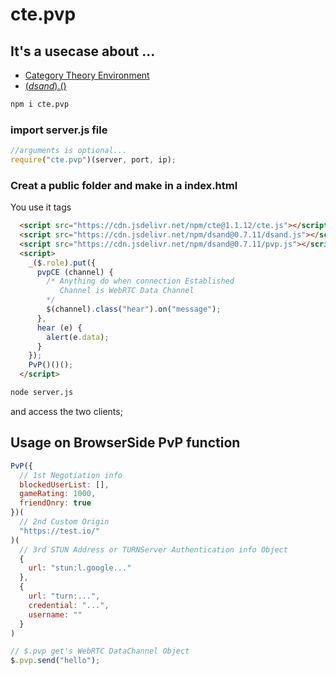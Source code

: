 # cte.pvp
## It's a usecase about ...
- [Category Theory Environment](https://www.npmjs.com/package/cte)
- [$(dsand).$()](https://www.npmjs.com/package/dsand)

~~~bash
npm i cte.pvp
~~~

### import server.js file
~~~javascript
//arguments is optional...
require("cte.pvp")(server, port, ip);
~~~

### Creat a public folder and make in a index.html
You use it tags
~~~html
  <script src="https://cdn.jsdelivr.net/npm/cte@1.1.12/cte.js"></script>
  <script src="https://cdn.jsdelivr.net/npm/dsand@0.7.11/dsand.js"></script>
  <script src="https://cdn.jsdelivr.net/npm/dsand@0.7.11/pvp.js"></script>
  <script>
    _($.role).put({
      pvpCE (channel) {
        /* Anything do when connection Established
           Channel is WebRTC Data Channel 
        */
        $(channel).class("hear").on("message");
      },
      hear (e) {
        alert(e.data);
      }
    });
    PvP()()();
  </script>
~~~

~~~bash
node server.js
~~~

and access the two clients;

## Usage on BrowserSide PvP function
```javascript
PvP({
  // 1st Negotiation info
  blockedUserList: [],
  gameRating: 1000,
  friendOnry: true
})(
  // 2nd Custom Origin
  "https://test.io/"
)(
  // 3rd STUN Address or TURNServer Authentication info Object
  {
    url: "stun:l.google..."
  },
  {
    url: "turn:...",
    credential: "...",
    username: ""
  }
)

// $.pvp get's WebRTC DataChannel Object
$.pvp.send("hello");
```
